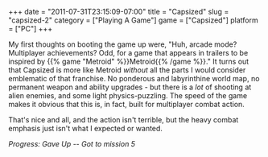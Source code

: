 +++
date = "2011-07-31T23:15:09-07:00"
title = "Capsized"
slug = "capsized-2"
category = ["Playing A Game"]
game = ["Capsized"]
platform = ["PC"]
+++

My first thoughts on booting the game up were, "Huh, arcade mode?  Multiplayer achievements?  Odd, for a game that appears in trailers to be inspired by {{% game "Metroid" %}}Metroid{{% /game %}}."  It turns out that Capsized is more like Metroid <i>without</i> all the parts I would consider emblematic of that franchise.  No ponderous and labyrinthine world map, no permanent weapon and ability upgrades - but there is a <i>lot</i> of shooting at alien enemies, and some light physics-puzzling.  The speed of the game makes it obvious that this is, in fact, built for multiplayer combat action.

That's nice and all, and the action isn't terrible, but the heavy combat emphasis just isn't what I expected or wanted.

<i>Progress: Gave Up -- Got to mission 5</i>
